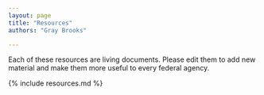 ```yaml
---
layout: page
title: "Resources"
authors: "Gray Brooks"

---
```


Each of these resources are living documents.  Please edit them to add new material and make them more useful to every federal agency.  

{% include resources.md %}



